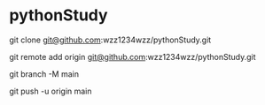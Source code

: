 # pythonStudy

git clone git@github.com:wzz1234wzz/pythonStudy.git

git remote add origin git@github.com:wzz1234wzz/pythonStudy.git

git branch -M main

git push -u origin main
